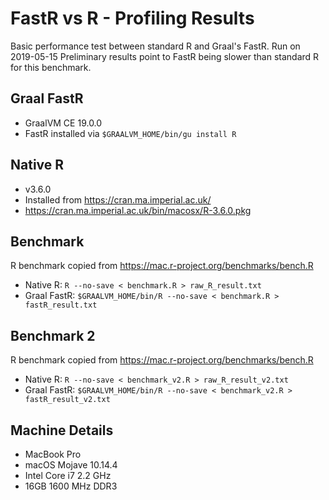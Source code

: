 # FastR vs R - Profiling Results

Basic performance test between standard R and Graal's FastR. Run on 2019-05-15
Preliminary results point to FastR being slower than standard R for this benchmark.

## Graal FastR
* GraalVM CE 19.0.0 
* FastR installed via `$GRAALVM_HOME/bin/gu install R`

## Native R
* v3.6.0
* Installed from https://cran.ma.imperial.ac.uk/
* https://cran.ma.imperial.ac.uk/bin/macosx/R-3.6.0.pkg

## Benchmark
R benchmark copied from https://mac.r-project.org/benchmarks/bench.R

* Native R: `R --no-save < benchmark.R > raw_R_result.txt`
* Graal FastR: `$GRAALVM_HOME/bin/R --no-save < benchmark.R > fastR_result.txt` 

## Benchmark 2
R benchmark copied from https://mac.r-project.org/benchmarks/bench.R

* Native R: `R --no-save < benchmark_v2.R > raw_R_result_v2.txt`
* Graal FastR: `$GRAALVM_HOME/bin/R --no-save < benchmark_v2.R > fastR_result_v2.txt` 

## Machine Details

* MacBook Pro
* macOS Mojave 10.14.4
* Intel Core i7 2.2 GHz
* 16GB 1600 MHz DDR3